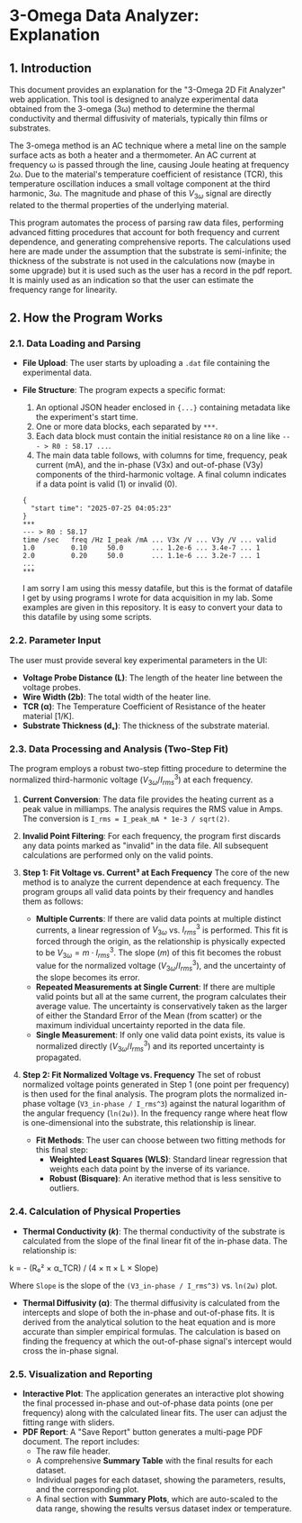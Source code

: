# 3-Omega Data Analyzer: Explanation

## 1. Introduction

This document provides an explanation for the "3-Omega 2D Fit Analyzer" web application. This tool is designed to analyze experimental data obtained from the 3-omega (3ω) method to determine the thermal conductivity and thermal diffusivity of materials, typically thin films or substrates.

The 3-omega method is an AC technique where a metal line on the sample surface acts as both a heater and a thermometer. An AC current at frequency ω is passed through the line, causing Joule heating at frequency 2ω. Due to the material's temperature coefficient of resistance (TCR), this temperature oscillation induces a small voltage component at the third harmonic, 3ω. The magnitude and phase of this $V_{3\omega}$ signal are directly related to the thermal properties of the underlying material.

This program automates the process of parsing raw data files, performing advanced fitting procedures that account for both frequency and current dependence, and generating comprehensive reports. The calculations used here are made under the assumption that the substrate is semi-infinite; the thickness of the substrate is not used in the calculations now (maybe in some upgrade) but it is used such as the user has a record in the pdf report. It is mainly used as an indication so that the user can estimate the frequency range for linearity.

## 2. How the Program Works

### 2.1. Data Loading and Parsing

-   **File Upload**: The user starts by uploading a `.dat` file containing the experimental data.
-   **File Structure**: The program expects a specific format:
    1.  An optional JSON header enclosed in `{...}` containing metadata like the experiment's start time.
    2.  One or more data blocks, each separated by `***`.
    3.  Each data block must contain the initial resistance `R0` on a line like `--- > R0 : 58.17 ...`.
    4.  The main data table follows, with columns for time, frequency, peak current (mA), and the in-phase (V3x) and out-of-phase (V3y) components of the third-harmonic voltage. A final column indicates if a data point is valid (1) or invalid (0).

    ```
    {
      "start time": "2025-07-25 04:05:23"
    }
    ***
    --- > R0 : 58.17
    time /sec   freq /Hz I_peak /mA ... V3x /V ... V3y /V ... valid
    1.0         0.10     50.0       ... 1.2e-6 ... 3.4e-7 ... 1
    2.0         0.20     50.0       ... 1.1e-6 ... 3.2e-7 ... 1
    ...
    ***
    ```

    I am sorry I am using this messy datafile, but this is the format of datafile I get by using programs I wrote for data acquisition in my lab. Some examples are given in this repository. It is easy to convert your data to this datafile by using some scripts.


### 2.2. Parameter Input

The user must provide several key experimental parameters in the UI:

-   **Voltage Probe Distance (L)**: The length of the heater line between the voltage probes.
-   **Wire Width (2b)**: The total width of the heater line.
-   **TCR (α)**: The Temperature Coefficient of Resistance of the heater material [1/K].
-   **Substrate Thickness (dₛ)**: The thickness of the substrate material.

### 2.3. Data Processing and Analysis (Two-Step Fit)

The program employs a robust two-step fitting procedure to determine the normalized third-harmonic voltage ($V_{3\omega}/I^3_{rms}$) at each frequency.

1.  **Current Conversion**: The data file provides the heating current as a peak value in milliamps. The analysis requires the RMS value in Amps. The conversion is `I_rms = I_peak_mA * 1e-3 / sqrt(2)`.

2.  **Invalid Point Filtering**: For each frequency, the program first discards any data points marked as "invalid" in the data file. All subsequent calculations are performed only on the valid points.

3.  **Step 1: Fit Voltage vs. Current³ at Each Frequency**
    The core of the new method is to analyze the current dependence at each frequency. The program groups all valid data points by their frequency and handles them as follows:
    -   **Multiple Currents**: If there are valid data points at multiple distinct currents, a linear regression of $V_{3\omega}$ vs. $I^3_{rms}$ is performed. This fit is forced through the origin, as the relationship is physically expected to be $V_{3\omega} = m \cdot I^3_{rms}$. The slope ($m$) of this fit becomes the robust value for the normalized voltage ($V_{3\omega}/I^3_{rms}$), and the uncertainty of the slope becomes its error.
    -   **Repeated Measurements at Single Current**: If there are multiple valid points but all at the same current, the program calculates their average value. The uncertainty is conservatively taken as the larger of either the Standard Error of the Mean (from scatter) or the maximum individual uncertainty reported in the data file.
    -   **Single Measurement**: If only one valid data point exists, its value is normalized directly ($V_{3\omega}/I^3_{rms}$) and its reported uncertainty is propagated.

4.  **Step 2: Fit Normalized Voltage vs. Frequency**
    The set of robust normalized voltage points generated in Step 1 (one point per frequency) is then used for the final analysis. The program plots the normalized in-phase voltage (`V3_in-phase / I_rms^3`) against the natural logarithm of the angular frequency (`ln(2ω)`). In the frequency range where heat flow is one-dimensional into the substrate, this relationship is linear.
    -   **Fit Methods**: The user can choose between two fitting methods for this final step:
        -   **Weighted Least Squares (WLS)**: Standard linear regression that weights each data point by the inverse of its variance.
        -   **Robust (Bisquare)**: An iterative method that is less sensitive to outliers.

### 2.4. Calculation of Physical Properties

- **Thermal Conductivity ($k$)**: The thermal conductivity of the substrate is calculated from the slope of the final linear fit of the in-phase data. The relationship is:

k = - (R₀² × α_TCR) / (4 × π × L × Slope)

Where `Slope` is the slope of the `(V3_in-phase / I_rms^3)` vs. `ln(2ω)` plot.

-   **Thermal Diffusivity (α)**: The thermal diffusivity is calculated from the intercepts and slope of both the in-phase and out-of-phase fits. It is derived from the analytical solution to the heat equation and is more accurate than simpler empirical formulas. The calculation is based on finding the frequency at which the out-of-phase signal's intercept would cross the in-phase signal.

### 2.5. Visualization and Reporting

-   **Interactive Plot**: The application generates an interactive plot showing the final processed in-phase and out-of-phase data points (one per frequency) along with the calculated linear fits. The user can adjust the fitting range with sliders.
-   **PDF Report**: A "Save Report" button generates a multi-page PDF document. The report includes:
    - The raw file header.
    - A comprehensive **Summary Table** with the final results for each dataset.
    - Individual pages for each dataset, showing the parameters, results, and the corresponding plot.
    - A final section with **Summary Plots**, which are auto-scaled to the data range, showing the results versus dataset index or temperature.
